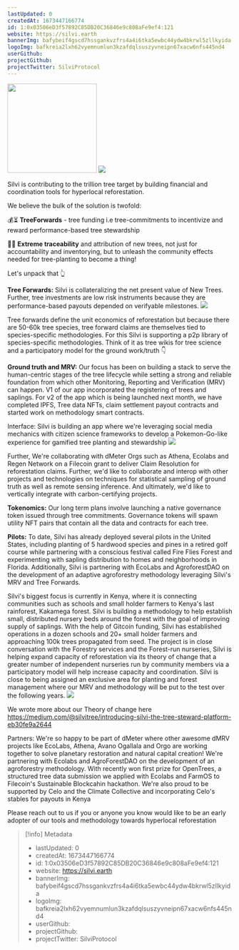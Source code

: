 ```yaml
---
lastUpdated: 0
createdAt: 1673447166774
id: 1:0x03506eD3f57892C85DB20C36846e9c808aFe9ef4:121
website: https://silvi.earth
bannerImg: bafybeif4gscd7hssgankvzfrs4a4i6tka5ewbc44ydw4bkrwl5zllkyida
logoImg: bafkreia2lxh62vyemnumlun3kzafdqlsuszyvneipn67xacw6nfs445nd4
userGithub:
projectGithub:
projectTwitter: SilviProtocol
---
```


<img style="width: 200px" src="https://ipfs-grants-stack.gitcoin.co/ipfs/bafkreia2lxh62vyemnumlun3kzafdqlsuszyvneipn67xacw6nfs445nd4">

<img src="https://ipfs-grants-stack.gitcoin.co/ipfs/bafybeif4gscd7hssgankvzfrs4a4i6tka5ewbc44ydw4bkrwl5zllkyida">

Silvi is contributing to the trillion tree target by building financial and coordination tools for hyperlocal reforestation.
 
We believe the bulk of the solution is twofold:
 
💰⏳ **TreeForwards** - tree funding i.e tree-commitments to incentivize and reward performance-based tree stewardship

📍🔭 **Extreme traceability** and attribution of new trees, not just for accountability and inventorying, but to unleash the community effects needed for tree-planting to become a thing!
 
Let's unpack that 👆
 
**Tree Forwards:**
Silvi is collateralizing the net present value of New Trees. Further, tree investments are low risk instruments because they are performance-based payouts depended on verifyable milestones. 
![](https://i.imgur.com/IgNyZYw.png)

Tree forwards define the unit economics of reforestation but because there are 50-60k tree species, tree forward claims are themselves tied to species-specific methodologies. For this Silvi is supporting a p2p library of species-specific methodologies. Think of it as tree wikis for tree science  and a participatory model for the ground work/truth 👇
 
**Ground truth and MRV:**
Our focus has been on building a stack to serve the human-centric stages of the tree lifecycle while setting a strong and reliable foundation from which other Monitoring, Reporting and Verification (MRV) can happen. V1 of our app incorporated the registering of trees and saplings. For v2 of the app which is being launched next month, we have completed IPFS, Tree data NFTs, claim settlement payout contracts and started work on methodology smart contracts.
 
Interface:
Silvi is building an app where we're leveraging social media mechanics with citizen science frameworks to develop a Pokemon-Go-like experience for gamified tree planting and stewardship ![](https://i.imgur.com/4P7RVc3.jpg)

 
Further, We're collaborating with dMeter Orgs such as Athena, Ecolabs and Regen Network on a Filecoin grant to deliver Claim Resolution for reforestation claims. Further, we'd like to collaborate and interop with other projects and technologies on techniques for statistical sampling of ground truth as well as remote sensing inference. And ultimately, we'd like to vertically integrate with carbon-certifying projects. 
 
**Tokenomics:**
Our long term plans involve launching a native governance token issued through tree commitments. Governance tokens will spawn utility NFT pairs that contain all the data and contracts for each tree.

**Pilots:**
To date, Silvi has already deployed several pilots in the United States, including planting of 5 hardwood species and pines in a retired golf course while partnering with a conscious festival called Fire Flies Forest and experimenting with sapling distribution to homes and neighborhoods in Florida. Additionally, Silvi is partnering with EcoLabs and AgroforestDAO on the development of an adaptive agroforestry methodology leveraging Silvi's MRV and Tree Forwards.

Silvi's biggest focus is currently in Kenya, where it is connecting communities such as schools and small holder farmers to Kenya's last rainforest, Kakamega forest. Silvi is building a methodology to help establish small, distributed nursery beds around the forest with the goal of improving supply of saplings. With the help of Gitcoin funding, Silvi has established operations in a dozen schools and 20+ small holder farmers and approaching 100k trees propagated from seed. The project is in close conversation with the Forestry services and the Forest-run nurseries, Silvi is helping expand capacity of reforestation via its theory of change that a greater number of independent nurseries run by community members via a participatory model will help increase capacity and coordination. Silvi is close to being assigned an exclusive area for planting and forest management where our MRV and methodology will be put to the test over the following years. ![](https://i.imgur.com/Y0nniCy.png)

We wrote more about our Theory of change here https://medium.com/@silvitree/introducing-silvi-the-tree-steward-platform-eb30fe9a2644

Partners:
We're so happy to be part of dMeter where other awesome dMRV projects like EcoLabs, Athena, Avano Ogallala and Orgo are working together to solve planetary restoration and natural capital creation! We're partnering with Ecolabs and AgroForestDAO on the development of an agroforestry methodology. With recently won first prize for OpenTrees, a structured tree data submission we applied with Ecolabs and FarmOS to Filecoin's Sustainable Blockcahin hackathon. We're also proud to be supported by Celo and the Climate Collective and incorporating Celo's stables for payouts in Kenya

Please reach out to us if you or anyone you know would like to be an early adopter of our tools and methodology towards hyperlocal reforestation 

> [!info] Metadata
> * lastUpdated: 0
> * createdAt: 1673447166774
> * id: 1:0x03506eD3f57892C85DB20C36846e9c808aFe9ef4:121
> * website: https://silvi.earth
> * bannerImg: bafybeif4gscd7hssgankvzfrs4a4i6tka5ewbc44ydw4bkrwl5zllkyida
> * logoImg: bafkreia2lxh62vyemnumlun3kzafdqlsuszyvneipn67xacw6nfs445nd4
> * userGithub: 
> * projectGithub: 
> * projectTwitter: SilviProtocol